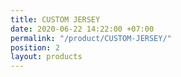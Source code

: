 ```yaml
---
title: CUSTOM JERSEY
date: 2020-06-22 14:22:00 +07:00
permalink: "/product/CUSTOM-JERSEY/"
position: 2
layout: products
---
```


